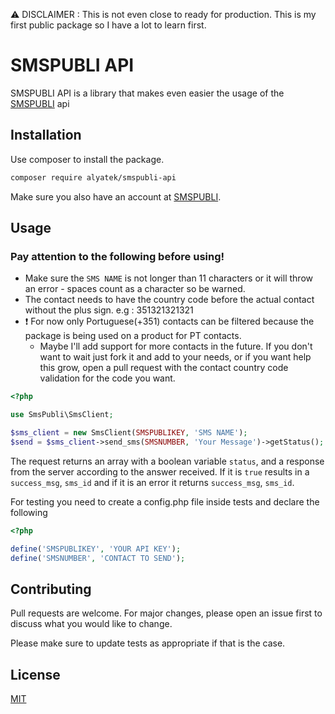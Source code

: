 ⚠ DISCLAIMER : This is not even close to ready for production. This is my first public package so I have a lot to learn first.

# SMSPUBLI API

SMSPUBLI API is a library that makes even easier the usage of the [SMSPUBLI](https://www.smspubli.com/) api

## Installation

Use composer to install the package.

```bash
composer require alyatek/smspubli-api
```

Make sure you also have an account at [SMSPUBLI](https://www.smspubli.com/).

## Usage

### Pay attention to the following before using!
- Make sure the `SMS NAME` is not longer than 11 characters or it will throw an error - spaces count as a character so be warned.
- The contact needs to have the country code before the actual contact without the plus sign. e.g : 351321321321
- ❗ For now only Portuguese(+351) contacts can be filtered because the package is being used on a product for PT contacts. 
  - Maybe I'll add support for more contacts in the future. If you don't want to wait just fork it and add to your needs, or if you want help this grow, open a pull request with the contact country code validation for the code you want.

```php
<?php

use SmsPubli\SmsClient;

$sms_client = new SmsClient(SMSPUBLIKEY, 'SMS NAME');
$send = $sms_client->send_sms(SMSNUMBER, 'Your Message')->getStatus();

```

The request returns an array with a boolean variable `status`, and a response from the server according to the answer received.
If it is `true` results in a `success_msg`, `sms_id` and if it is an error it returns `success_msg`, `sms_id`.


For testing you need to create a config.php file inside tests and declare the following
```php
<?php

define('SMSPUBLIKEY', 'YOUR API KEY');
define('SMSNUMBER', 'CONTACT TO SEND');

```

## Contributing
Pull requests are welcome. For major changes, please open an issue first to discuss what you would like to change.

Please make sure to update tests as appropriate if that is the case.

## License
[MIT](https://choosealicense.com/licenses/mit/)
